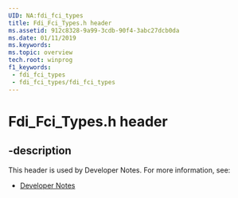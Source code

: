 ```yaml
---
UID: NA:fdi_fci_types
title: Fdi_Fci_Types.h header
ms.assetid: 912c8328-9a99-3cdb-90f4-3abc27dcb0da
ms.date: 01/11/2019
ms.keywords: 
ms.topic: overview
tech.root: winprog
f1_keywords:
 - fdi_fci_types
 - fdi_fci_types/fdi_fci_types
---
```


# Fdi_Fci_Types.h header


## -description

This header is used by Developer Notes. For more information, see:

- [Developer Notes](../_winprog/index.md)

